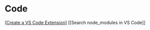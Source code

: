 # Code

[[Create a VS Code Extension]]
[[Search node_modules in VS Code]]

[//begin]: # "Autogenerated link references for markdown compatibility"
[create a vs code extension]: create-a-vs-code-extension "Create a VS Code Extension"
[//end]: # "Autogenerated link references"
